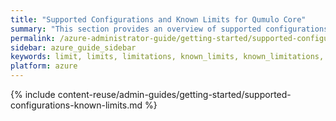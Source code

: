 ```yaml
---
title: "Supported Configurations and Known Limits for Qumulo Core"
summary: "This section provides an overview of supported configurations and known limits for Qumulo Core."
permalink: /azure-administrator-guide/getting-started/supported-configurations-known-limits.html
sidebar: azure_guide_sidebar
keywords: limit, limits, limitations, known_limits, known_limitations, config, configuration, supported_config, supported_configuration
platform: azure
---
```


{% include content-reuse/admin-guides/getting-started/supported-configurations-known-limits.md %}

